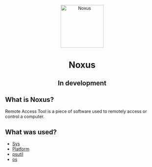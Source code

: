 <p align="center">
<img src="https://78.media.tumblr.com/32cb1b673ac46882aef6d18a4e48b906/tumblr_inline_o687vremgs1u1tb89_400.png" width="140" alt="Noxus">
</p>
<h1 align="center">Noxus</h1>
<h2 align="center">In development</h2>

## What is Noxus?
Remote Access Tool is a piece of software used to remotely access or control a computer.


## What was used?
* [Sys](https://docs.python.org/3/library/sys.html)
* [Platform](https://docs.python.org/3/library/platform.html)
* [psutil](https://pypi.python.org/pypi/psutil)
* [os](https://docs.python.org/3/library/os.html)
